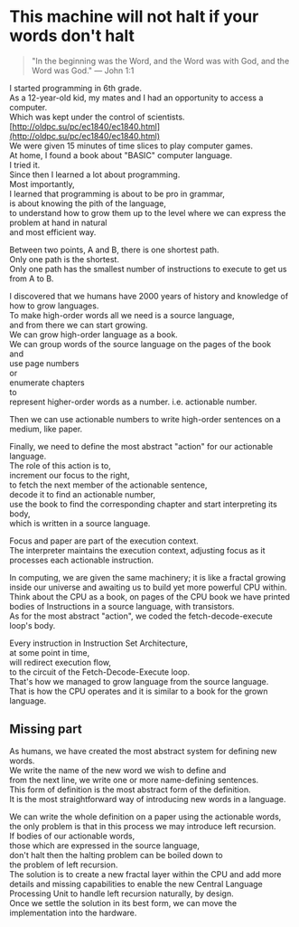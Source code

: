 # This machine will not halt if your words don't halt
> "In the beginning was the Word, and the Word was with God, and the Word was God." — John 1:1

I started programming in 6th grade.  
As a 12-year-old kid, my mates and I had an opportunity to access a computer.  
Which was kept under the control of scientists.  
[http://oldpc.su/pc/ec1840/ec1840.html](http://oldpc.su/pc/ec1840/ec1840.html)  
We were given 15 minutes of time slices to play computer games.  
At home, I found a book about "BASIC" computer language.  
I tried it.  
Since then I learned a lot about programming.  
Most importantly,  
I learned that programming is about to be pro in grammar,  
is about knowing the pith of the language,  
to understand how to grow them up to the level where we can express the problem at hand in natural  
and most efficient way.

Between two points, A and B, there is one shortest path.  
Only one path is the shortest.  
Only one path has the smallest number of instructions to execute to get us from A to B.  

I discovered that we humans have 2000 years of history and knowledge of how to grow languages.  
To make high-order words all we need is a source language,  
and from there we can start growing.  
We can grow high-order language as a book.  
We can group words of the source language on the pages of the book  
and  
use page numbers  
or  
enumerate chapters  
to  
represent higher-order words as a number. i.e. actionable number.  

Then we can use actionable numbers to write high-order sentences on a medium, like paper.  

Finally, we need to define the most abstract "action" for our actionable language.  
The role of this action is to,  
increment our focus to the right,  
to fetch the next member of the actionable sentence,  
decode it to find an actionable number,  
use the book to find the corresponding chapter and start interpreting its body,  
which is written in a source language.  

Focus and paper are part of the execution context.  
The interpreter maintains the execution context, adjusting focus as it processes each actionable instruction.  

In computing, we are given the same machinery; it is like a fractal growing inside our universe and awaiting us to build yet more powerful CPU within.  
Think about the CPU as a book, on pages of the CPU book we have printed bodies of Instructions in a source language, with transistors.  
As for the most abstract "action", we coded the fetch-decode-execute loop's body.  

Every instruction in Instruction Set Architecture,  
at some point in time,  
will redirect execution flow,  
to the circuit of the Fetch-Decode-Execute loop.  
That's how we managed to grow language from the source language.  
That is how the CPU operates and it is similar to a book for the grown language.

## Missing part

As humans, we have created the most abstract system for defining new words.  
We write the name of the new word we wish to define and  
from the next line, we write one or more name-defining sentences.  
This form of definition is the most abstract form of the definition.  
It is the most straightforward way of introducing new words in a language.  

We can write the whole definition on a paper using the actionable words,  
the only problem is that in this process we may introduce left recursion.  
If bodies of our actionable words,  
those which are expressed in the source language,  
don't halt then the halting problem can be boiled down to  
the problem of left recursion.  
The solution is to create a new fractal layer within the CPU and add more details and missing capabilities to enable the new Central Language Processing Unit to handle left recursion naturally, by design.  
Once we settle the solution in its best form, we can move the implementation into the hardware.
